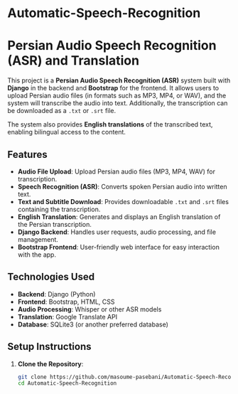 # Automatic-Speech-Recognition

# Persian Audio Speech Recognition (ASR) and Translation

This project is a **Persian Audio Speech Recognition (ASR)** system built with **Django** in the backend and **Bootstrap** for the frontend. It allows users to upload Persian audio files (in formats such as MP3, MP4, or WAV), and the system will transcribe the audio into text. Additionally, the transcription can be downloaded as a `.txt` or `.srt` file. 

The system also provides **English translations** of the transcribed text, enabling bilingual access to the content.

## Features

- **Audio File Upload**: Upload Persian audio files (MP3, MP4, WAV) for transcription.
- **Speech Recognition (ASR)**: Converts spoken Persian audio into written text.
- **Text and Subtitle Download**: Provides downloadable `.txt` and `.srt` files containing the transcription.
- **English Translation**: Generates and displays an English translation of the Persian transcription.
- **Django Backend**: Handles user requests, audio processing, and file management.
- **Bootstrap Frontend**: User-friendly web interface for easy interaction with the app.

## Technologies Used

- **Backend**: Django (Python)
- **Frontend**: Bootstrap, HTML, CSS
- **Audio Processing**: Whisper or other ASR models
- **Translation**: Google Translate API 
- **Database**: SQLite3 (or another preferred database)
  
## Setup Instructions

1. **Clone the Repository**:
   ```bash
   git clone https://github.com/masoume-pasebani/Automatic-Speech-Recognition.git
   cd Automatic-Speech-Recognition
